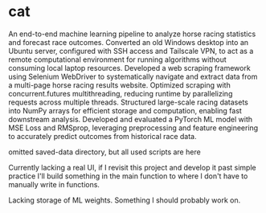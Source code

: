 # cat
An end-to-end machine learning pipeline to analyze horse racing statistics and forecast race outcomes.
Converted an old Windows desktop into an Ubuntu server, configured with SSH access and Tailscale VPN, to act as a remote computational environment for running algorithms without consuming local laptop resources.
Developed a web scraping framework using Selenium WebDriver to systematically navigate and extract data from a multi-page horse racing results website.
Optimized scraping with concurrent.futures multithreading, reducing runtime by parallelizing requests across multiple threads.
Structured large-scale racing datasets into NumPy arrays for efficient storage and computation, enabling fast downstream analysis.
Developed and evaluated a PyTorch ML model with MSE Loss and RMSprop, leveraging preprocessing and feature engineering to accurately predict outcomes from historical race data.

omitted saved-data directory, but all used scripts are here

Currently lacking a real UI, if I revisit this project and develop it past simple practice I'll build something in the main function to where I don't have to manually write in functions.

Lacking storage of ML weights. Something I should probably work on.
